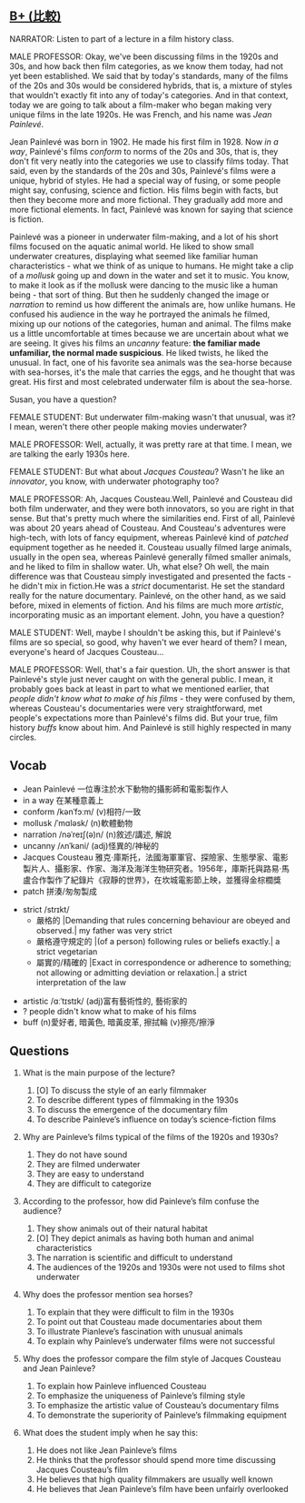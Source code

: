## [B+ (比較)](https://img.kmf.com/toefl/listening/audio/b6fe1c413d0235b0f959e2a9a78b85b8.mp3)

NARRATOR: Listen to part of a lecture in a film history class.

MALE PROFESSOR: Okay, we've been discussing films in the 1920s and 30s, and how back then film categories, as we know them today, had not yet been established. We said that by today's standards, many of the films of the 20s and 30s would be considered hybrids, that is, a mixture of styles that wouldn't exactly fit into any of today's categories. And in that context, today we are going to talk about a film-maker who began making very unique films in the late 1920s. He was French, and his name was *Jean Painlevé*.

Jean Painlevé was born in 1902. He made his first film in 1928. Now *in a way*, Painlevé's films *conform* to norms of the 20s and 30s, that is, they don't fit very neatly into the categories we use to classify films today. That said, even by the standards of the 20s and 30s, Painlevé's films were a unique, hybrid of styles. He had a special way of fusing, or some people might say, confusing, science and fiction. His films begin with facts, but then they become more and more fictional. They gradually add more and more fictional elements. In fact, Painlevé was known for saying that science is fiction.

Painlevé was a pioneer in underwater film-making, and a lot of his short films focused on the aquatic animal world. He liked to show small underwater creatures, displaying what seemed like familiar human characteristics - what we think of as unique to humans. He might take a clip of a *mollusk* going up and down in the water and set it to music. You know, to make it look as if the mollusk were dancing to the music like a human being - that sort of thing. But then he suddenly changed the image or *narration* to remind us how different the animals are, how unlike humans. He confused his audience in the way he portrayed the animals he filmed, mixing up our notions of the categories, human and animal. The films make us a little uncomfortable at times because we are uncertain about what we are seeing. It gives his films an *uncanny* feature: **the familiar made unfamiliar, the normal made suspicious**. He liked twists, he liked the unusual. In fact, one of his favorite sea animals was the sea-horse because with sea-horses, it's the male that carries the eggs, and he thought that was great. His first and most celebrated underwater film is about the sea-horse.

Susan, you have a question?

FEMALE STUDENT: But underwater film-making wasn't that unusual, was it? I mean, weren't there other people making movies underwater?

MALE PROFESSOR: Well, actually, it was pretty rare at that time. I mean, we are talking the early 1930s here.

FEMALE STUDENT: But what about *Jacques Cousteau*? Wasn't he like an *innovator*, you know, with underwater photography too?

MALE PROFESSOR: Ah, Jacques Cousteau.Well, Painlevé and Cousteau did both film underwater, and they were both innovators, so you are right in that sense. But that's pretty much where the similarities end. First of all, Painlevé was about 20 years ahead of Cousteau. And Cousteau's adventures were high-tech, with lots of fancy equipment, whereas Painlevé kind of *patched* equipment together as he needed it. Cousteau usually filmed large animals, usually in the open sea, whereas Painlevé generally filmed smaller animals, and he liked to film in shallow water. Uh, what else? Oh well, the main difference was that Cousteau simply investigated and presented the facts - he didn't mix in fiction.He was a *strict* documentarist. He set the standard really for the nature documentary. Painlevé, on the other hand, as we said before, mixed in elements of fiction. And his films are much more *artistic*, incorporating music as an important element. John, you have a question?

MALE STUDENT: Well, maybe I shouldn't be asking this, but if Painlevé's films are so special, so good, why haven't we ever heard of them? I mean, everyone's heard of Jacques Cousteau...

MALE PROFESSOR: Well, that's a fair question. Uh, the short answer is that Painlevé's style just never caught on with the general public. I mean, it probably goes back at least in part to what we mentioned earlier, that *people didn't know what to make of his films* - they were confused by them, whereas Cousteau's documentaries were very straightforward, met people's expectations more than Painlevé's films did. But your true, film history *buffs* know about him. And Painlevé is still highly respected in many circles.

## Vocab
- Jean Painlevé 一位專注於水下動物的攝影師和電影製作人
- in a way 在某種意義上
- conform /kənˈfɔːm/ (v)相符/一致
- mollusk /ˈmɑləsk/ (n)軟體動物
- narration /nəˈreɪʃ(ə)n/ (n)敘述/講述, 解說
- uncanny /ʌnˈkani/ (adj)怪異的/神秘的
- Jacques Cousteau 雅克·庫斯托，法國海軍軍官、探險家、生態學家、電影製片人、攝影家、作家、海洋及海洋生物研究者。1956年，庫斯托與路易·馬盧合作製作了紀錄片《寂靜的世界》，在坎城電影節上映，並獲得金棕櫚獎
- patch 拼湊/匆匆製成
+ strict /strɪkt/ 
	- 嚴格的 |Demanding that rules concerning behaviour are obeyed and observed.| my father was very strict
	- 嚴格遵守規定的 |(of a person) following rules or beliefs exactly.| a strict vegetarian
	- 屬實的/精確的 |Exact in correspondence or adherence to something; not allowing or admitting deviation or relaxation.| a strict interpretation of the law
- artistic /ɑːˈtɪstɪk/ (adj)富有藝術性的, 藝術家的
- ? people didn't know what to make of his films
- buff (n)愛好者, 暗黃色, 暗黃皮革, 擦拭輪 (v)擦亮/擦淨

## Questions
1. What is the main purpose of the lecture? 
	1. [O] To discuss the style of an early filmmaker
	1. To describe different types of filmmaking in the 1930s
	1. To discuss the emergence of the documentary film
	1. To describe Painleve’s influence on today’s science-fiction films

2. Why are Painleve’s films typical of the films of the 1920s and 1930s? 
	1. They do not have sound
	1. They are filmed underwater
	1. They are easy to understand
	1. They are difficult to categorize

3. According to the professor, how did Painleve’s film confuse the audience? 
	1. They show animals out of their natural habitat
	1. [O] They depict animals as having both human and animal characteristics
	1. The narration is scientific and difficult to understand
	1. The audiences of the 1920s and 1930s were not used to films shot underwater

4. Why does the professor mention sea horses? 
	1. To explain that they were difficult to film in the 1930s
	1. To point out that Cousteau made documentaries about them
	1. To illustrate Pianleve’s fascination with unusual animals
	1. To explain why Painleve’s underwater films were not successful

5. Why does the professor compare the film style of Jacques Cousteau and Jean Painleve? 
	1. To explain how Painleve influenced Cousteau
	1. To emphasize the uniqueness of Painleve’s filming style
	1. To emphasize the artistic value of Cousteau’s documentary films
	1. To demonstrate the superiority of Painleve’s filmmaking equipment

6. What does the student imply when he say this: 
	1. He does not like Jean Painleve’s films
	1. He thinks that the professor should spend more time discussing Jacques Cousteau’s film
	1. He believes that high quality filmmakers are usually well known
	1. He believes that Jean Painleve’s film have been unfairly overlooked
